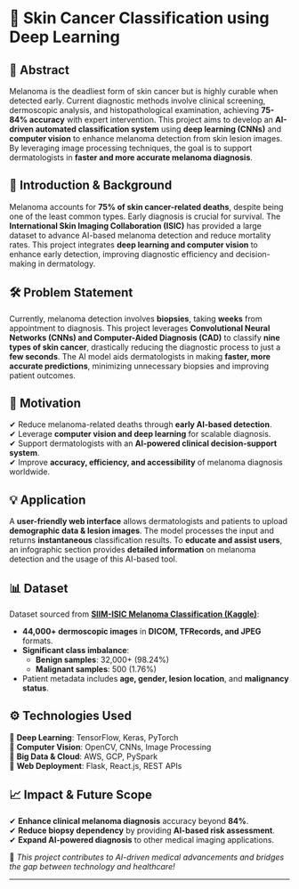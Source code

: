 # 🏥 Skin Cancer Classification using Deep Learning  

## 🚀 Abstract  
Melanoma is the deadliest form of skin cancer but is highly curable when detected early. Current diagnostic methods involve clinical screening, dermoscopic analysis, and histopathological examination, achieving **75-84% accuracy** with expert intervention. This project aims to develop an **AI-driven automated classification system** using **deep learning (CNNs)** and **computer vision** to enhance melanoma detection from skin lesion images. By leveraging image processing techniques, the goal is to support dermatologists in **faster and more accurate melanoma diagnosis**.  

## 📌 Introduction & Background  
Melanoma accounts for **75% of skin cancer-related deaths**, despite being one of the least common types. Early diagnosis is crucial for survival. The **International Skin Imaging Collaboration (ISIC)** has provided a large dataset to advance AI-based melanoma detection and reduce mortality rates. This project integrates **deep learning and computer vision** to enhance early detection, improving diagnostic efficiency and decision-making in dermatology.  

## 🛠️ Problem Statement  
Currently, melanoma detection involves **biopsies**, taking **weeks** from appointment to diagnosis. This project leverages **Convolutional Neural Networks (CNNs) and Computer-Aided Diagnosis (CAD)** to classify **nine types of skin cancer**, drastically reducing the diagnostic process to just a **few seconds**. The AI model aids dermatologists in making **faster, more accurate predictions**, minimizing unnecessary biopsies and improving patient outcomes.  

## 🎯 Motivation  
✔ Reduce melanoma-related deaths through **early AI-based detection**.  
✔ Leverage **computer vision and deep learning** for scalable diagnosis.  
✔ Support dermatologists with an **AI-powered clinical decision-support system**.  
✔ Improve **accuracy, efficiency, and accessibility** of melanoma diagnosis worldwide.  

## 💡 Application  
A **user-friendly web interface** allows dermatologists and patients to upload **demographic data & lesion images**. The model processes the input and returns **instantaneous** classification results. To **educate and assist users**, an infographic section provides **detailed information** on melanoma detection and the usage of this AI-based tool.  

## 📊 Dataset  
Dataset sourced from **[SIIM-ISIC Melanoma Classification (Kaggle)](https://www.kaggle.com/c/siim-isic-melanoma-classification)**:  
- **44,000+ dermoscopic images** in **DICOM, TFRecords, and JPEG** formats.  
- **Significant class imbalance**:  
  - **Benign samples**: 32,000+ (98.24%)  
  - **Malignant samples**: 500 (1.76%)  
- Patient metadata includes **age, gender, lesion location**, and **malignancy status**.  

## ⚙️ Technologies Used  
🔹 **Deep Learning**: TensorFlow, Keras, PyTorch  
🔹 **Computer Vision**: OpenCV, CNNs, Image Processing  
🔹 **Big Data & Cloud**: AWS, GCP, PySpark  
🔹 **Web Deployment**: Flask, React.js, REST APIs  

## 📈 Impact & Future Scope  
✔ **Enhance clinical melanoma diagnosis** accuracy beyond **84%**.  
✔ **Reduce biopsy dependency** by providing **AI-based risk assessment**.  
✔ **Expand AI-powered diagnosis** to other medical imaging applications.  

🚀 *This project contributes to AI-driven medical advancements and bridges the gap between technology and healthcare!*  

---

 

